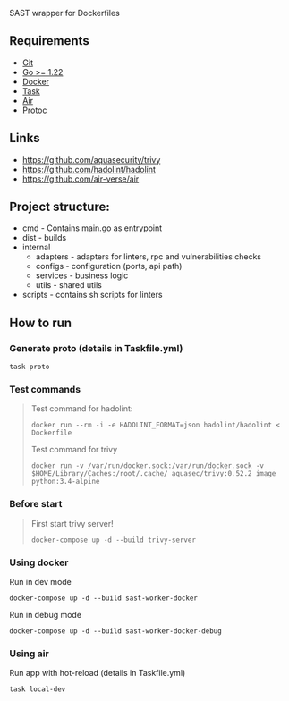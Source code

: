 SAST wrapper for Dockerfiles

## Requirements
- [Git](http://git-scm.com/)
- [Go >= 1.22](https://go.dev/dl/)
- [Docker](https://www.docker.com/products/docker-desktop/)
- [Task](https://taskfile.dev/)
- [Air](https://github.com/air-verse/air)
- [Protoc]()

## Links
- https://github.com/aquasecurity/trivy
- https://github.com/hadolint/hadolint
- https://github.com/air-verse/air

## Project structure:
- cmd - Contains main.go as entrypoint
- dist - builds
- internal
  - adapters - adapters for linters, rpc and vulnerabilities checks
  - configs - configuration (ports, api path)
  - services - business logic
  - utils - shared utils
- scripts - contains sh scripts for linters

## How to run

### Generate proto (details in Taskfile.yml)
```shell
task proto
```

### Test commands
>Test command for hadolint:
>```shell
>docker run --rm -i -e HADOLINT_FORMAT=json hadolint/hadolint < Dockerfile
>```
>
>Test command for trivy
>```shell
>docker run -v /var/run/docker.sock:/var/run/docker.sock -v $HOME/Library/Caches:/root/.cache/ aquasec/trivy:0.52.2 image python:3.4-alpine
>```

### Before start
> First start trivy server!
>```shell
>docker-compose up -d --build trivy-server
>```

### Using docker

Run in dev mode
```shell
docker-compose up -d --build sast-worker-docker
```

Run in debug mode
```shell
docker-compose up -d --build sast-worker-docker-debug
```

### Using air

Run app with hot-reload (details in Taskfile.yml)
```shell
task local-dev
```
